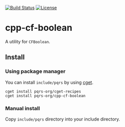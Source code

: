 [![Build Status](https://github.com/pqrs-org/cpp-cf-boolean/workflows/CI/badge.svg)](https://github.com/pqrs-org/cpp-cf-boolean/actions)
[![License](https://img.shields.io/badge/license-Boost%20Software%20License-blue.svg)](https://github.com/pqrs-org/cpp-cf-boolean/blob/main/LICENSE.md)

# cpp-cf-boolean

A utility for `CFBoolean`.

## Install

### Using package manager

You can install `include/pqrs` by using [cget](https://github.com/pfultz2/cget).

```shell
cget install pqrs-org/cget-recipes
cget install pqrs-org/cpp-cf-boolean
```

### Manual install

Copy `include/pqrs` directory into your include directory.

